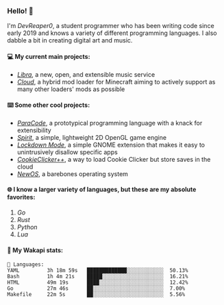 ### Hello! 👋

I'm _DevReaper0_, a student programmer who has been writing code since early 2019 and knows a variety of different programming languages. I also dabble a bit in creating digital art and music.

#### 💻 My current main projects:

-   _[Libra](https://github.com/LibraMusic)_, a new, open, and extensible music service
-   _[Cloud](https://github.com/CloudLoaderMC/CloudLoader)_, a hybrid mod loader for Minecraft aiming to actively support as many other loaders' mods as possible

#### ⌨️ Some other cool projects:

-   _[ParaCode](https://github.com/ParaCodeLang/ParaCode)_, a prototypical programming language with a knack for extensibility
-   _[Spirit](https://gitlab.com/DevReaper0/SpiritEngine)_, a simple, lightweight 2D OpenGL game engine
-   _[Lockdown Mode](https://github.com/DevReaper0/GNOME-LockdownMode)_, a simple GNOME extension that makes it easy to unintrusively disallow specific apps
-   _[CookieClicker++](https://github.com/DevReaper0/CookieClickerPlusPlus)_, a way to load Cookie Clicker but store saves in the cloud
-   _[NewOS](https://github.com/DevReaper0/NewOS)_, a barebones operating system

#### 🌐 I know a larger variety of languages, but these are my absolute favorites:

1. _Go_
2. _Rust_
3. _Python_
4. _Lua_

#### 📡 My Wakapi stats:

```text
💾 Languages:
YAML         3h 18m 59s   █████████████░░░░░░░░░░░░  50.13%
Bash         1h 4m 21s    █████░░░░░░░░░░░░░░░░░░░░  16.21%
HTML         49m 19s      ████░░░░░░░░░░░░░░░░░░░░░  12.42%
Go           27m 46s      ██░░░░░░░░░░░░░░░░░░░░░░░  7.00%
Makefile     22m 5s       ██░░░░░░░░░░░░░░░░░░░░░░░  5.56%
```
